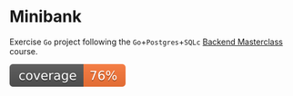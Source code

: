 # Minibank

Exercise `Go` project following the `Go`+`Postgres`+`SQLc` [Backend Masterclass](https://github.com/techschool/simplebank) course. 

![coverage](https://raw.githubusercontent.com/alexandrudeac/minibank/badges/.badges/main/coverage.svg)